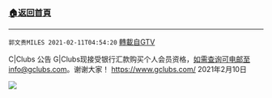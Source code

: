 ﻿###  [:house:返回首頁](https://github.com/ourhimalayas/txt)
---

`郭文贵MILES 2021-02-11T04:54:20` [轉載自GTV](https://gtv.org/web/#/UserInfo/5e596957357cc612d35a8044)

C|Clubs 公告
G|Clubs现接受银行汇款购买个人会员资格，如需查询可电邮至info@gclubs.com。谢谢大家！
https://www.gclubs.com/
2021年2月10日


![](https://filegroup.gtv.org/cdn-cgi/image/width=600/https://filegroup.gtv.org/group6/default/20210211/04/54/0/eb74679f6a791b038ffe03e381203d4f.png)
